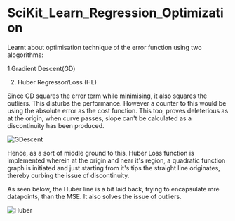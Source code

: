 # SciKit_Learn_Regression_Optimization

Learnt about optimisation technique of the error function using two alogorithms:

1.Gradient Descent(GD)

2. Huber Regressor/Loss (HL)

Since GD squares the error term while minimising, it also squares the outliers. This disturbs the performance. However a counter 
to this would be using the absolute error as the cost function. This too, proves deleterious as at the origin, when curve passes, slope
can't be calculated as a discontinuity has been produced.

![GDescent](https://user-images.githubusercontent.com/55191934/74587444-47aa4600-5018-11ea-8e0c-f7284df43287.PNG)

Hence, as a sort of middle ground to this, Huber Loss function is implemented wherein at the origin and near it's region,
a quadratic function graph is initiated and just starting from it's tips the straight line originates, thereby curbing the issue of 
discontinuity.

As seen below, the Huber line is a bit laid back, trying to encapsulate mre datapoints, than the MSE.
It also solves the issue of outliers.


![Huber](https://user-images.githubusercontent.com/55191934/74587518-8e4c7000-5019-11ea-9cf0-57954a3e86f2.PNG)


